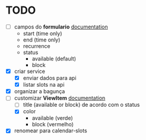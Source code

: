 # TODO

- [ ] campos do **formulario** [documentation](https://www.telerik.com/kendo-react-ui/components/scheduler/customization/form/editor/)
  - start (time only)
  - end (time only)
  - recurrence
  - status
    - available (default)
    - block
- [x] criar service
  - [x] enviar dados para api
  - [x] listar slots na api
- [x] organizar a bagunça
- [ ] customizar **ViewItem** [documentation](https://www.telerik.com/kendo-react-ui/components/scheduler/customization/items/view-item/)
  - [ ] title (available or block) de acordo com o status
  - [x] color
    - available (verde)
    - block (vermelho)
- [x] renomear para calendar-slots
